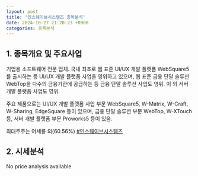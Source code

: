 ```yaml
---
layout: post
title: '인스웨이브시스템즈 종목분석'
date: 2024-10-27 21:20:23 +0900
categories: 종목분석
---
```


## 1. 종목개요 및 주요사업

기업용 소프트웨어 전문 업체. 국내 최초로 웹 표준 UI/UX 개발 플랫폼 WebSquare5를 출시하는 등 UI/UX 개발 플랫폼 사업을 영위하고 있으며, 웹 표준 금융 단말 솔루션 WebTop을 다수의 금융기관에 공급하는 등 금융 단말 솔루션 사업도 영위. 이 외 서버 개발 플랫폼 사업도 영위.

주요 제품으로는 UI/UX 개발 플랫폼 사업 부문 WebSquare5, W-Matrix, W-Craft, W-Sharing, EdgeSquare 등이 있으며, 금융 단말 솔루션 부문 WebTop, W-XTouch 등, 서버 개발 플랫폼 부문 Proworks5 등이 있음.

최대주주는 어세룡 외(60.56%)
[#인스웨이브시스템즈](#)

## 2. 시세분석

No price analysis available

